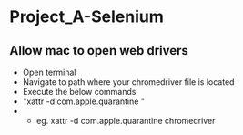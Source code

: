 # Project_A-Selenium

## Allow mac to open web drivers
- Open terminal
- Navigate to path where your chromedriver file is located
- Execute the below commands
- "xattr -d com.apple.quarantine <name-of-executable>"
- - eg. xattr -d com.apple.quarantine chromedriver
